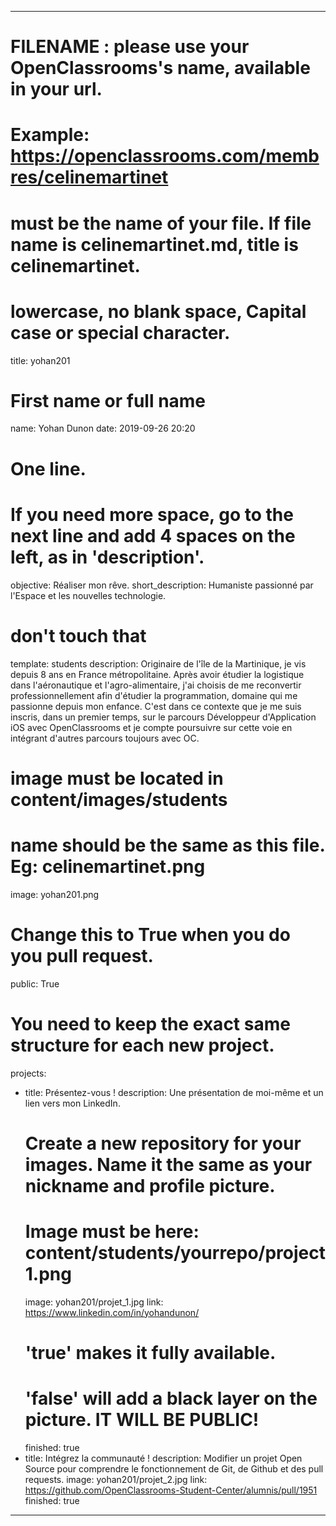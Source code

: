 ---

# FILENAME : please use your OpenClassrooms's name, available in your url.
# Example: https://openclassrooms.com/membres/celinemartinet
# must be the name of your file. If file name is celinemartinet.md, title is celinemartinet.
# lowercase, no blank space, Capital case or special character.
title: yohan201

# First name or full name
name: Yohan Dunon
date: 2019-09-26 20:20

# One line.
# If you need more space, go to the next line and add 4 spaces on the left, as in 'description'.
objective: Réaliser mon rêve.
short_description: Humaniste passionné par l'Espace et les nouvelles technologie.

# don't touch that
template: students
description:
    Originaire de l'île de la Martinique, je vis depuis 8 ans en France métropolitaine.
    Après avoir étudier la logistique dans l'aéronautique et l'agro-alimentaire,
    j'ai choisis de me reconvertir professionnellement afin d'étudier la programmation,
    domaine qui me passionne depuis mon enfance. C'est dans ce contexte que je me suis
    inscris, dans un premier temps, sur le parcours Développeur d'Application iOS avec
    OpenClassrooms et je compte poursuivre sur cette voie en intégrant d'autres parcours
    toujours avec OC.

# image must be located in content/images/students
# name should be the same as this file. Eg: celinemartinet.png
image: yohan201.png

# Change this to True when you do you pull request.
public: True

# You need to keep the exact same structure for each new project.
projects:
  - title: Présentez-vous !
    description: Une présentation de moi-même et un lien vers mon LinkedIn.
    # Create a new repository for your images. Name it the same as your nickname and profile picture.
    # Image must be here: content/students/yourrepo/project1.png
    image: yohan201/projet_1.jpg
    link: https://www.linkedin.com/in/yohandunon/
    # 'true' makes it fully available.
    # 'false' will add a black layer on the picture. IT WILL BE PUBLIC!
    finished: true
  - title: Intégrez la communauté !
    description: Modifier un projet Open Source pour comprendre le fonctionnement de Git, de Github et des pull requests. 
    image: yohan201/projet_2.jpg
    link: https://github.com/OpenClassrooms-Student-Center/alumnis/pull/1951
    finished: true

---